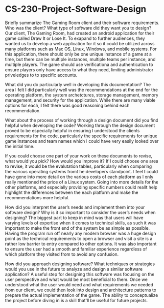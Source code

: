 # CS-230-Project-Software-Design

Briefly summarize The Gaming Room client and their software requirements. Who was the client? What type of software did they want you to design?
Our client, The Gaming Room, had created an android application for their game called Draw It or Lose It. To exapand to further audiences, they wanted us to develop a web application for it so it could be utilized across many platforms such as Mac OS, Linux, Windows, and mobile systems. For this application, there should only be one unique instance of a game at a time, but there can be multiple instances, multiple teams per instance, and multiple players. The game should use verificationa and authentication to ensure players only have access to what they need, limiting administrator priveledges to to specific accounts. 


What did you do particularly well in developing this documentation?
The area I felt I did particularly well was the recommendations at the end for the operating platform, the system archetctures, storage management, memory management, and security for the application. While there are many viable options for each, I felt there was good reasoning behind each recommendation.


What about the process of working through a design document did you find helpful when developing the code?
Working through the design document proved to be especially helpful in ensuring I understood the clients requirements for the code, particularly the specific requirements for unique game instances and team names which I could have very easily looked over the initial time.

If you could choose one part of your work on these documents to revise, what would you pick? How would you improve it?
If I could choose one area to revise, it would be the evalutation tables, particularly when comparing the various operating systems fromt he developers standpoint. I feel I could have gone into more detail on the various costs of each platform as I only really mentioned the price of a Linux system. Going into more details for the other platforms, and especially providing specific numbers could reallt help highlight the differences between the each platform and make the recommendations more helpful.

How did you interpret the user’s needs and implement them into your software design? Why is it so important to consider the user’s needs when designing?
The biggest part to keep in mind was that users will have varying levels of expertise when it comes to technical skills, as such it was important to make the front end of the system be as simple as possible. Having the program run off nearly any modern browser was a huge design point as the technical requirements to open a browser and visit a site is a rather low barrier to entry compared to other options. It was also important to ensure the user had a smooth and familiar experience regardless of which platform they visited from to avoid any confusion.

How did you approach designing software? What techniques or strategies would you use in the future to analyze and design a similar software application?
A useful step for designing this software was focusing on the user perspective and what would be most beneficial to them. Once we understood what the user would need and what requirements we needed from our client, we could then look into design and architecture patterns to prepare the actual implementation of the game. The ability to conceptualize the project before diving in is a skill that'll be useful for future projects. 
